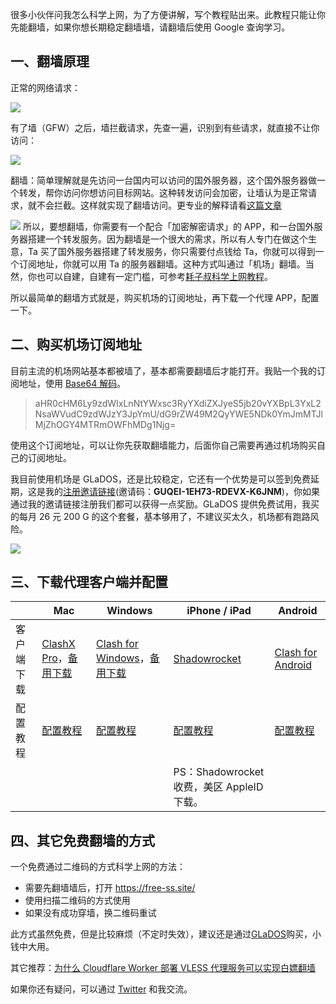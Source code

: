 很多小伙伴问我怎么科学上网，为了方便讲解，写个教程贴出来。此教程只能让你先能翻墙，如果你想长期稳定翻墙墙，请翻墙后使用 Google 查询学习。

## 一、翻墙原理

正常的网络请求：

![](https://deppwang.oss-cn-beijing.aliyuncs.com/blog/20221128203043.png)

有了墙（GFW）之后，墙拦截请求，先查一遍，识别到有些请求，就直接不让你访问：

![](https://deppwang.oss-cn-beijing.aliyuncs.com/blog/20221128203113.png)

翻墙：简单理解就是先访问一台国内可以访问的国外服务器，这个国外服务器做一个转发，帮你访问你想访问目标网站。这种转发访问会加密，让墙认为是正常请求，就不会拦截。这样就实现了翻墙访问。更专业的解释请看[这篇文章](http://vc2tea.com/whats-shadowsocks/)

![](https://deppwang.oss-cn-beijing.aliyuncs.com/blog/whats-shadowsocks-04.png)
所以，要想翻墙，你需要有一个配合「加密解密请求」的 APP，和一台国外服务器搭建一个转发服务。因为翻墙是一个很大的需求，所以有人专门在做这个生意，Ta 买了国外服务器搭建了转发服务，你只需要付点钱给 Ta，你就可以得到一个订阅地址，你就可以用 Ta 的服务器翻墙。这种方式叫通过「机场」翻墙。当然，你也可以自建，自建有一定门槛，可参考[耗子叔科学上网教程](https://github.com/haoel/haoel.github.io)。

所以最简单的翻墙方式就是，购买机场的订阅地址，再下载一个代理 APP，配置一下。

## 二、购买机场订阅地址

目前主流的机场网站基本都被墙了，基本都需要翻墙后才能打开。我贴一个我的订阅地址，使用 [Base64 解码](https://base64.us/)。

>aHR0cHM6Ly9zdWIxLnNtYWxsc3RyYXdiZXJyeS5jb20vYXBpL3YxL2NsaWVudC9zdWJzY3JpYmU/dG9rZW49M2QyYWE5NDk0YmJmMTJlMjZhOGY4MTRmOWFhMDg1Njg=

使用这个订阅地址，可以让你先获取翻墙能力，后面你自己需要再通过机场购买自己的订阅地址。

我目前使用机场是 GLaDOS，还是比较稳定，它还有一个优势是可以签到免费延期，这是我的[注册邀请链接](https://glados.space/landing/GUQEI-1EH73-RDEVX-K6JNM)(邀请码：**GUQEI-1EH73-RDEVX-K6JNM**)，你如果通过我的邀请链接注册我们都可以获得一点奖励。GLaDOS 提供免费试用，我买的每月 26 元 200 G 的这个套餐，基本够用了，不建议买太久，机场都有跑路风险。

![](https://deppwang.oss-cn-beijing.aliyuncs.com/blog/20240320233015.png)


## 三、下载代理客户端并配置

|            | Mac                                                          | Windows                                                      | iPhone / iPad                                                | Android                                                      |
| ---------- | ------------------------------------------------------------ | ------------------------------------------------------------ | ------------------------------------------------------------ | ------------------------------------------------------------ |
| 客户端下载 | [ClashX Pro](https://github.com/DeppWang/Science-Online/blob/master/clashx-pro.dmg)，[备用下载](https://clashxpro.org/clashx-pro-download/) | [Clash for Windows](https://github.com/DeppWang/Science-Online/blob/master/Clash.for.Windows.Setup.exe)，[备用下载](https://www.clashforwindows.net/clash-for-windows-download/) | [Shadowrocket](https://apps.apple.com/us/app/shadowrocket/id932747118) | [Clash for Android](https://github.com/DeppWang/Science-Online/blob/master/clash_for_android.apk) |
| 配置教程   | [配置教程](https://v2xtls.org/clashx%E9%85%8D%E7%BD%AEv2ray%E6%95%99%E7%A8%8B/) | [配置教程](https://v2xtls.org/clash-for-windows%e9%85%8d%e7%bd%aev2ray%e6%95%99%e7%a8%8b/) | [配置教程](https://wikibos.com/index.php/kb/shadowrocket/)   | [配置教程](https://shadowrocket-app.gitbook.io/shadowrocket/android/clash) |
|            |                                                              |                                                              | PS：Shadowrocket 收费，美区 AppleID 下载。                   |                                                              |


## 四、其它免费翻墙的方式

一个免费通过二维码的方式科学上网的方法：
* 需要先翻墙墙后，打开 https://free-ss.site/
* 使用扫描二维码的方式使用
* 如果没有成功穿墙，换二维码重试

此方式虽然免费，但是比较麻烦（不定时失效），建议还是通过[GLaDOS](https://glados.space/landing/GUQEI-1EH73-RDEVX-K6JNM)购买，小钱中大用。

其它推荐：[为什么 Cloudflare Worker 部署 VLESS 代理服务可以实现白嫖翻墙](https://depp.wang/2024/03/17/cloudflare-worker-vless/)

如果你还有疑问，可以通过 [Twitter](https://twitter.com/deppwang1) 和我交流。
